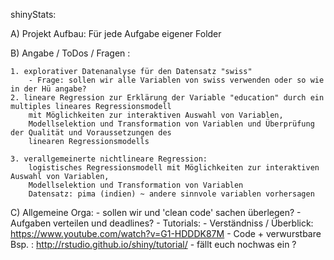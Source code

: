 shinyStats:

A) Projekt Aufbau: Für jede Aufgabe eigener Folder 

B) Angabe / ToDos / Fragen :  

	1. explorativer Datenanalyse für den Datensatz "swiss"
		- Frage: sollen wir alle Variablen von swiss verwenden oder so wie in der Hü angabe? 
	2. lineare Regression zur Erklärung der Variable "education" durch ein multiples lineares Regressionsmodell 
		mit Möglichkeiten zur interaktiven Auswahl von Variablen, 
		Modellselektion und Transformation von Variablen und Überprüfung der Qualität und Voraussetzungen des 
		linearen Regressionsmodells

	3. verallgemeinerte nichtlineare Regression: 
		logistisches Regressionsmodell mit Möglichkeiten zur interaktiven Auswahl von Variablen, 
		Modellselektion und Transformation von Variablen
		Datensatz: pima (indien) ~ andere sinnvole variablen vorhersagen 

C) Allgemeine Orga: 
	- sollen wir und 'clean code' sachen überlegen?
	- Aufgaben verteilen und deadlines? 
	- Tutorials: 
		- Verständniss / Überblick: https://www.youtube.com/watch?v=G1-HDDDK87M
		- Code + verwurstbare Bsp. : http://rstudio.github.io/shiny/tutorial/
	- fällt euch nochwas ein ? 

